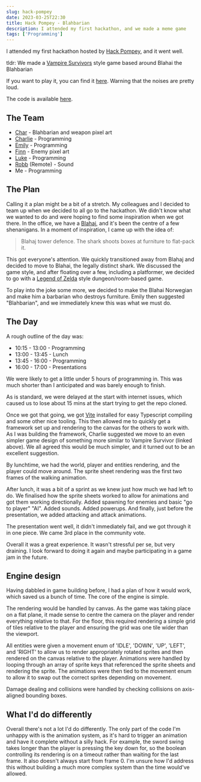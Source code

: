 ```yaml
---
slug: hack-pompey
date: 2023-03-25T22:30
title: Hack Pompey - Blahbarian
description: I attended my first hackathon, and we made a meme game
tags: ['Programming']
---
```


I attended my first hackathon hosted by [Hack Pompey](https://hackpompey.co.uk/), and it went well. 

tldr: We made a [Vampire Survivors](https://store.steampowered.com/app/1794680/Vampire_Survivors/) style game based around Blahai the Blahbarian

If you want to play it, you can find it [here](https://zoeaubert.me/projects/blahbarian-hackathon/). Warning that the noises are pretty loud.

The code is available [here](https://github.com/GeekyAubergine/blahbarian).

## The Team

- [Char](https://github.com/bl-kt) - Blahbarian and weapon pixel art
- [Charlie](https://social.lol/@tldrqwerty) - Programming
- [Emily](https://emilymedhurst.me/) - Programming
- [Finn](https://github.com/PeacefulAndTranquil) - Enemy pixel art
- [Luke](https://github.com/LukeAustin8) - Programming
- [Robb](https://robbknight.me) (Remote) - Sound
- Me - Programming

## The Plan

Calling it a plan might be a bit of a stretch. My colleagues and I decided to team up when we decided to all go to the hackathon. We didn't know what we wanted to do and were hoping to find some inspiration when we got there. In the office, we have a [Blahaj](https://www.ikea.com/gb/en/p/blahaj-soft-toy-shark-30373588/), and it's been the centre of a few shenanigans. In a moment of inspiration, I came up with the idea of:

> Blahaj tower defence. The shark shoots boxes at furniture to flat-pack it.

This got everyone's attention. We quickly transitioned away from Blahaj and decided to move to Blahai, the legally distinct shark. We discussed the game style, and after floating over a few, including a platformer, we decided to go with a [Legend of Zelda](https://en.wikipedia.org/wiki/The_Legend_of_Zelda_(video_game)) style dungeon/room-based game.

To play into the joke some more, we decided to make the Blahai Norwegian and make him a barbarian who destroys furniture. Emily then suggested "Blahbarian", and we immediately knew this was what we must do.

## The Day

A rough outline of the day was:

- 10:15 - 13:00 - Programming
- 13:00 - 13:45 - Lunch
- 13:45 - 16:00 - Programming
- 16:00 - 17:00 - Presentations

We were likely to get a little under 5 hours of programming in. This was much shorter than I anticipated and was barely enough to finish.

As is standard, we were delayed at the start with internet issues, which caused us to lose about 15 mins at the start trying to get the repo cloned.

Once we got that going, we got [Vite](https://vitejs.dev/) installed for easy Typescript compiling and some other nice tooling. This then allowed me to quickly get a framework set up and rendering to the canvas for the others to work with. As I was building the framework, Charlie suggested we move to an even simpler game design of something more similar to Vampire Survivor (linked above). We all agreed this would be much simpler, and it turned out to be an excellent suggestion.

By lunchtime, we had the world, player and entities rendering, and the player could move around. The sprite sheet rendering was the first two frames of the walking animation.

After lunch, it was a bit of a sprint as we knew just how much we had left to do. We finalised how the sprite sheets worked to allow for animations and got them working directionally. Added spawning for enemies and basic "go to player" "AI". Added sounds. Added powerups. And finally, just before the presentation, we added attacking and attack animations.

The presentation went well, it didn't immediately fail, and we got through it in one piece. We came 3rd place in the community vote.

Overall it was a great experience. It wasn't stressful per se, but very draining. I look forward to doing it again and maybe participating in a game jam in the future.

## Engine design

Having dabbled in game building before, I had a plan of how it would work, which saved us a bunch of time. The core of the engine is simple.

The rendering would be handled by canvas. As the game was taking place on a flat plane, it made sense to centre the camera on the player and render everything relative to that. For the floor, this required rendering a simple grid of tiles relative to the player and ensuring the grid was one tile wider than the viewport. 

All entities were given a movement enum of 'IDLE', 'DOWN', 'UP', 'LEFT', and 'RIGHT' to allow us to render appropriately rotated sprites and then rendered on the canvas relative to the player. Animations were handled by looping through an array of sprite keys that referenced the sprite sheets and rendering the sprite. The animations were then tied to the movement enum to allow it to swap out the correct sprites depending on movement.

Damage dealing and collisions were handled by checking collisions on axis-aligned bounding boxes.

## What I'd do differently

Overall there's not a lot I'd do differently. The only part of the code I'm unhappy with is the animation system, as it's hard to trigger an animation and have it complete without a silly hack. For example, the sword swing takes longer than the player is pressing the key down for, so the boolean controlling its rendering is on a timeout rather than waiting for the last frame. It also doesn't always start from frame 0. I'm unsure how I'd address this without building a much more complex system than the time would've allowed.